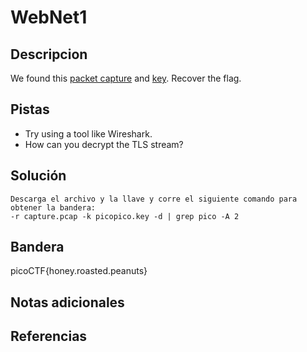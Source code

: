 # WebNet1

## Descripcion
We found this [packet capture](https://jupiter.challenges.picoctf.org/static/fbf98e695555a2a48fe42c9a245de376/capture.pcap) and [key](https://jupiter.challenges.picoctf.org/static/fbf98e695555a2a48fe42c9a245de376/picopico.key). Recover the flag.

## Pistas
-  Try using a tool like Wireshark.
-  How can you decrypt the TLS stream?

## Solución

```
Descarga el archivo y la llave y corre el siguiente comando para obtener la bandera:
-r capture.pcap -k picopico.key -d | grep pico -A 2
```

## Bandera
picoCTF{honey.roasted.peanuts}

## Notas adicionales

## Referencias